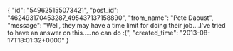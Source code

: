  {
   "id": "549625155073421",
   "post_id": "462493170453287_495437137158890",
   "from_name": "Pete Daoust",
   "message": "Well, they may have a time limit for doing their job....I've tried to have an answer on this.....no can do :(",
   "created_time": "2013-08-17T18:01:32+0000"
 }
